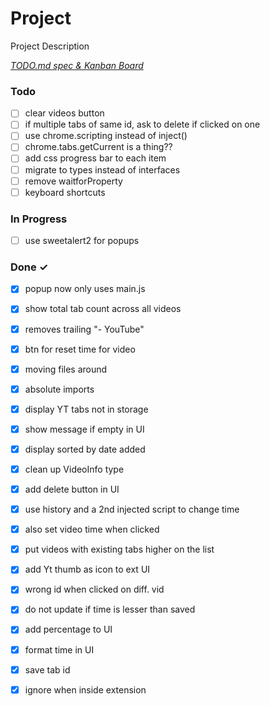 # Project

Project Description

<em>[TODO.md spec & Kanban Board](https://bit.ly/3fCwKfM)</em>

### Todo


- [ ] clear videos button  
- [ ] if multiple tabs of same id, ask to delete if clicked on one  
- [ ] use chrome.scripting instead of inject()  
- [ ] chrome.tabs.getCurrent is a thing??  
- [ ] add css progress bar to each item  
- [ ] migrate to types instead of interfaces  
- [ ] remove waitforProperty  
- [ ] keyboard shortcuts  

### In Progress

- [ ] use sweetalert2 for popups  


### Done ✓

- [x] popup now only uses main.js  
- [x] show total tab count across all videos  
- [x] removes trailing "- YouTube"  
- [x] btn for reset time for video  
- [x] moving files around  
- [x] absolute imports  
- [x] display YT tabs not in storage  
- [x] show message if empty in UI  
- [x] display sorted by date added  
- [x] clean up VideoInfo type  
- [x] add delete button in UI  
- [x] use history and a 2nd injected script to change time  
- [x] also set video time when clicked  
- [x] put videos with existing tabs higher on the list  
- [x] add Yt thumb as icon to ext UI  
- [x] wrong id when clicked on diff. vid  
- [x] do not update if time is lesser than saved  
- [x] add percentage to UI  
- [x] format time in UI  
- [x] save tab id  
- [x] ignore when inside extension  

